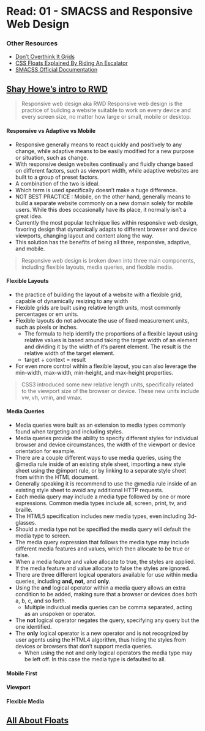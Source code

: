 # Read: 01 - SMACSS and Responsive Web Design

### Other Resources
  - [Don’t Overthink It Grids](https://css-tricks.com/dont-overthink-it-grids/)
  - [CSS Floats Explained By Riding An Escalator](https://www.freecodecamp.org/news/css-floats-explained-by-riding-an-escalator-57fa55232333/)
  - [SMACSS Official Documentation](http://smacss.com/)

## [Shay Howe’s intro to RWD](https://learn.shayhowe.com/advanced-html-css/responsive-web-design/)
> Responsive web design aka RWD 
> Responsive web design is the practice of building a website suitable to work on every device and every screen size, no matter how large or small, mobile or desktop.

#### Responsive vs Adaptive vs Mobile
- Responsive generally means to react quickly and positively to any change, while adaptive means to be easily modified for a new purpose or situation, such as change. 
- With responsive design websites continually and fluidly change based on different factors, such as viewport width, while adaptive websites are built to a group of preset factors. 
- A combination of the two is ideal. 
- Which term is used specifically doesn’t make a huge difference.
- NOT BEST PRACTICE : Mobile, on the other hand, generally means to build a separate website commonly on a new domain solely for mobile users. While this does occasionally have its place, it normally isn’t a great idea. 
- Currently the most popular technique lies within responsive web design, favoring design that dynamically adapts to different browser and device viewports, changing layout and content along the way. 
- This solution has the benefits of being all three, responsive, adaptive, and mobile.

> Responsive web design is broken down into three main components, including flexible layouts, media queries, and flexible media. 

#### Flexible Layouts
- the practice of building the layout of a website with a flexible grid, capable of dynamically resizing to any width
- Flexible grids are built using relative length units, most commonly percentages or em units. 
- Flexible layouts do not advocate the use of fixed measurement units, such as pixels or inches.
  - The formula to help identify the proportions of a flexible layout using relative values is based around taking the target width of an element and dividing it by the width of it’s parent element. The result is the relative width of the target element.
  - target ÷ context = result
- For even more control within a flexible layout, you can also leverage the min-width, max-width, min-height, and max-height properties.

> CSS3 introduced some new relative length units, specifically related to the viewport size of the browser or device. These new units include vw, vh, vmin, and vmax.

#### Media Queries
- Media queries were built as an extension to media types commonly found when targeting and including styles. 
- Media queries provide the ability to specify different styles for individual browser and device circumstances, the width of the viewport or device orientation for example.
- There are a couple different ways to use media queries, using the @media rule inside of an existing style sheet, importing a new style sheet using the @import rule, or by linking to a separate style sheet from within the HTML document. 
- Generally speaking it is recommend to use the @media rule inside of an existing style sheet to avoid any additional HTTP requests.
- Each media query may include a media type followed by one or more expressions. Common media types include all, screen, print, tv, and braille. 
- The HTML5 specification includes new media types, even including 3d-glasses. 
- Should a media type not be specified the media query will default the media type to screen.
- The media query expression that follows the media type may include different media features and values, which then allocate to be true or false. 
- When a media feature and value allocate to true, the styles are applied. If the media feature and value allocate to false the styles are ignored.
- There are three different logical operators available for use within media queries, including **and, not,** and **only**.
- Using the **and** logical operator within a media query allows an extra condition to be added, making sure that a browser or devices does both a, b, c, and so forth. 
  - Multiple individual media queries can be comma separated, acting as an unspoken or operator. 
- The **not** logical operator negates the query, specifying any query but the one identified.
- The **only** logical operator is a new operator and is not recognized by user agents using the HTML4 algorithm, thus hiding the styles from devices or browsers that don’t support media queries. 
  - When using the not and only logical operators the media type may be left off. In this case the media type is defaulted to all. 

#### Mobile First
#### Viewport
#### Flexible Media


## [All About Floats](https://css-tricks.com/all-about-floats/)
